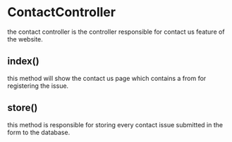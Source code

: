 # ContactController

the contact controller is the controller responsible for contact us feature of the website.

## index()

this method will show the contact us page which contains a from for registering the issue.

## store()

this method is responsible for storing every contact issue submitted in the form to the database.